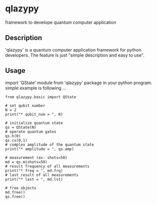 qlazypy
=======

framework to develope quantum computer application

## Description

'qlazypy' is a quantum computer application framework for python
developers.  The feature is just "simple description and easy to use".

## Usage

import 'QState' module from 'qlazypy' package in your python program.
simple example is following ...

    from qlazypy.basic import QState
    
    # set qubit number
    N = 2
    print("* qubit_num = ", N)

    # initialize quantum state
    qs = QState(N)
	# operate quantum gates
    qs.h(0)
    qs.cx(0,1)
	# complex amplitude of the quantum state
    print("* amplitude = ", qs.amp)

    # measurement (ex: shots=50)
    md = qs.m(shots=50)
	# result frequency of all measurements
    print("* freq = ", md.frq)
	# last result of all measurements
    print("* last = ", md.lst)

    # free objects
    md.free()
    qs.free()
